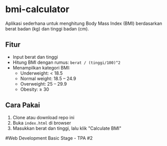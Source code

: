 # bmi-calculator
Aplikasi sederhana untuk menghitung Body Mass Index (BMI) berdasarkan berat badan (kg) dan tinggi badan (cm).

## Fitur
- Input berat dan tinggi
- Hitung BMI dengan rumus: `berat / (tinggi/100)^2`
- Menampilkan kategori BMI:
  - Underweight: < 18.5
  - Normal weight: 18.5 – 24.9
  - Overweight: 25 – 29.9
  - Obesity: ≥ 30

## Cara Pakai
1. Clone atau download repo ini
2. Buka `index.html` di browser
3. Masukkan berat dan tinggi, lalu klik "Calculate BMI"

#Web Development Basic Stage - TPA #2
